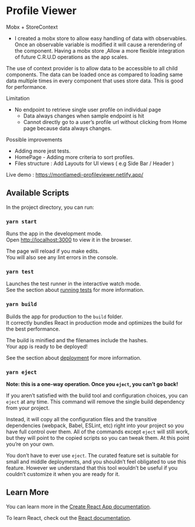 # Profile Viewer

Mobx + StoreContext

 - I created a mobx store to allow easy handling of data with observables. Once an observable variable is modified it will cause a rerendering of the component.
Having a mobx store ,Allow a more flexible integration of future C.R.U.D operations as the app scales.

The use of context provider is to allow data to be accessible to all child components.  The data can be loaded once as compared to loading same data multiple times in every component that uses store data. This is good for performance.

Limitation

- No endpoint to retrieve single user profile on individual page
  - Data always changes when sample endpoint is hit
  - Cannot directly go to a user’s profile url without clicking from Home page because data always changes.

Possible improvements 
  - Adding more jest tests.
  -  HomePage - Adding more criteria to sort profiles.
- Files structure : Add Layouts for UI views ( e.g Side Bar / Header ) 

Live demo : https://montlamedi-profileviewer.netlify.app/

## Available Scripts

In the project directory, you can run:

### `yarn start`

Runs the app in the development mode.\
Open [http://localhost:3000](http://localhost:3000) to view it in the browser.

The page will reload if you make edits.\
You will also see any lint errors in the console.

### `yarn test`

Launches the test runner in the interactive watch mode.\
See the section about [running tests](https://facebook.github.io/create-react-app/docs/running-tests) for more information.

### `yarn build`

Builds the app for production to the `build` folder.\
It correctly bundles React in production mode and optimizes the build for the best performance.

The build is minified and the filenames include the hashes.\
Your app is ready to be deployed!

See the section about [deployment](https://facebook.github.io/create-react-app/docs/deployment) for more information.

### `yarn eject`

**Note: this is a one-way operation. Once you `eject`, you can’t go back!**

If you aren’t satisfied with the build tool and configuration choices, you can `eject` at any time. This command will remove the single build dependency from your project.

Instead, it will copy all the configuration files and the transitive dependencies (webpack, Babel, ESLint, etc) right into your project so you have full control over them. All of the commands except `eject` will still work, but they will point to the copied scripts so you can tweak them. At this point you’re on your own.

You don’t have to ever use `eject`. The curated feature set is suitable for small and middle deployments, and you shouldn’t feel obligated to use this feature. However we understand that this tool wouldn’t be useful if you couldn’t customize it when you are ready for it.

## Learn More

You can learn more in the [Create React App documentation](https://facebook.github.io/create-react-app/docs/getting-started).

To learn React, check out the [React documentation](https://reactjs.org/).
